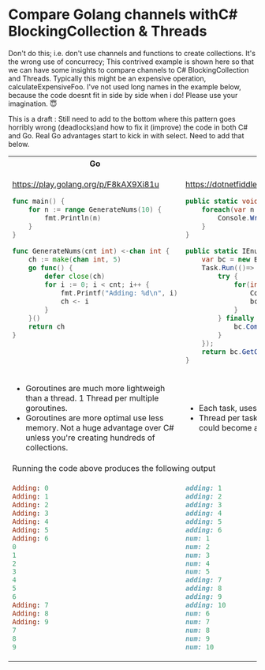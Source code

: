 # Compare Golang channels withC# BlockingCollection & Threads

Don't do this; i.e. don't use channels and functions to create collections. It's the wrong use of concurrecy; This contrived example is shown here so that we can have some insights to compare channels to C# BlockingCollection and Threads. Typically this might be an expensive operation, calculateExpensiveFoo. I've not used long names in the example below, because the code doesnt fit in side by side when i do! Please use your imagination. 😇

This is a draft : Still need to add to the bottom where this pattern goes horribly wrong (deadlocks)and how to fix it (improve) the code in both C# and Go. Real Go advantages start to kick in with select. Need to add that below.

<table style="padding:0px">
<tr>
<th>Go</th>
<th>[C#]</th>
</tr>
<tr>
<td style="vertical-align:top;">

https://play.golang.org/p/F8kAX9Xi81u

```go
func main() {
	for n := range GenerateNums(10) {
		fmt.Println(n)
	}
}

func GenerateNums(cnt int) <-chan int {
	ch := make(chan int, 5)
	go func() {
		defer close(ch)
		for i := 0; i < cnt; i++ {
			fmt.Printf("Adding: %d\n", i)
			ch <- i
		}
	}()
	return ch
}
```

</td>
<td style="vertical-align:top;" >

https://dotnetfiddle.net/kS6jdv

```csharp
public static void Main() {
	foreach(var n in GenerateNums(10)) {
		Console.WriteLine("num: {0}", n);
	}
}

public static IEnumerable<int> GenerateNums(int cnt) {
	var bc = new BlockingCollection<int>(1);
	Task.Run(()=> {
		try {
			for(int i=1; i<cnt; i++) {
				Console.WriteLine("adding: {0}", i);
				bc.Add(i);
			}
		} finally {
			bc.CompleteAdding();
		}
	});
	return bc.GetConsumingEnumerable();
}
```

</td>
</tr>
<tr>
<td>
    <ul>
        <li>Goroutines are much more lightweigh than a thread. 1 Thread per multiple goroutines.
		<li>Goroutines are more optimal use less memory. Not a huge advantage over C# unless you're creating hundreds of collections.
    </ul>
</td>
<td>
    <ul>
        <li>Each task, uses a thread. 
		<li>Thread per task run is not serious in this example, but could become an issue if we needed 1000 collections.
    </ul>    
</td>
</tr>
<tr>
<td colspan=2>
Running the code above produces the following output
</td>
</tr>
<tr>
<td style="vertical-align: top;">

```ruby
Adding: 0
Adding: 1
Adding: 2
Adding: 3
Adding: 4
Adding: 5
Adding: 6
0
1
2
3
4
5
6
Adding: 7
Adding: 8
Adding: 9
7
8
9


```

</td>
<td style="vertical-align: top;">

```ruby
adding: 1
adding: 2
adding: 3
adding: 4
adding: 5
adding: 6
num: 1
num: 2
num: 3
num: 4
num: 5
adding: 7
adding: 8
adding: 9
adding: 10
num: 6
num: 7
num: 8
num: 9
num: 10
```

</td>
</tr>
</table>
